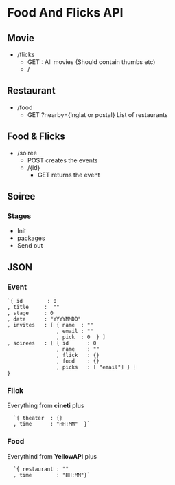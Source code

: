 Food And Flicks API
=====================================

Movie
-----

*   /flicks
    * GET : All movies (Should contain thumbs etc)
    * / 


Restaurant
----------

* /food
    * GET ?nearby={lnglat or postal} List of restaurants
    

Food & Flicks
-------------

* /soiree
    * POST creates the events
    * /{id} 
        * GET returns the event

        
        
Soiree
-----

### Stages ###

* Init   
* packages
* Send out


JSON
------

### Event

    `{ id        : 0
    , title     :  ""
    , stage     : 0
    , date      : "YYYYMMDD"
    , invites   : [ { name  : "" 
                    , email : "" 
                    , pick  : 0  } ]
    , soirees   : [ { id      : 0
                    , name    : ""
                    , flick   : {} 
                    , food    : {}
                    , picks   : [ "email"] } ]  
    }   

    
### Flick

Everything from **cineti** plus

      `{ theater  : {}
      , time      : "HH:MM"  }`

### Food

Everythind from **YellowAPI** plus
 
      `{ restaurant : ""
      , time        : "HH:MM"}`
